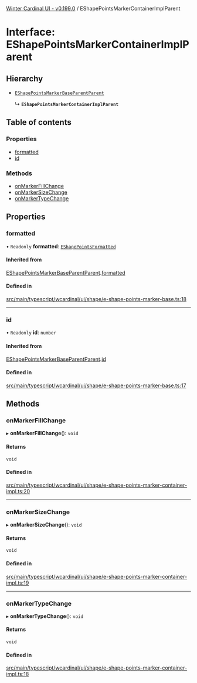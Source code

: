 [Winter Cardinal UI - v0.199.0](../index.md) / EShapePointsMarkerContainerImplParent

# Interface: EShapePointsMarkerContainerImplParent

## Hierarchy

- [`EShapePointsMarkerBaseParentParent`](EShapePointsMarkerBaseParentParent.md)

  ↳ **`EShapePointsMarkerContainerImplParent`**

## Table of contents

### Properties

- [formatted](EShapePointsMarkerContainerImplParent.md#formatted)
- [id](EShapePointsMarkerContainerImplParent.md#id)

### Methods

- [onMarkerFillChange](EShapePointsMarkerContainerImplParent.md#onmarkerfillchange)
- [onMarkerSizeChange](EShapePointsMarkerContainerImplParent.md#onmarkersizechange)
- [onMarkerTypeChange](EShapePointsMarkerContainerImplParent.md#onmarkertypechange)

## Properties

### formatted

• `Readonly` **formatted**: [`EShapePointsFormatted`](../index.md#eshapepointsformatted)

#### Inherited from

[EShapePointsMarkerBaseParentParent](EShapePointsMarkerBaseParentParent.md).[formatted](EShapePointsMarkerBaseParentParent.md#formatted)

#### Defined in

[src/main/typescript/wcardinal/ui/shape/e-shape-points-marker-base.ts:18](https://github.com/winter-cardinal/winter-cardinal-ui/blob/v0.199.0/src/main/typescript/wcardinal/ui/shape/e-shape-points-marker-base.ts#L18)

___

### id

• `Readonly` **id**: `number`

#### Inherited from

[EShapePointsMarkerBaseParentParent](EShapePointsMarkerBaseParentParent.md).[id](EShapePointsMarkerBaseParentParent.md#id)

#### Defined in

[src/main/typescript/wcardinal/ui/shape/e-shape-points-marker-base.ts:17](https://github.com/winter-cardinal/winter-cardinal-ui/blob/v0.199.0/src/main/typescript/wcardinal/ui/shape/e-shape-points-marker-base.ts#L17)

## Methods

### onMarkerFillChange

▸ **onMarkerFillChange**(): `void`

#### Returns

`void`

#### Defined in

[src/main/typescript/wcardinal/ui/shape/e-shape-points-marker-container-impl.ts:20](https://github.com/winter-cardinal/winter-cardinal-ui/blob/v0.199.0/src/main/typescript/wcardinal/ui/shape/e-shape-points-marker-container-impl.ts#L20)

___

### onMarkerSizeChange

▸ **onMarkerSizeChange**(): `void`

#### Returns

`void`

#### Defined in

[src/main/typescript/wcardinal/ui/shape/e-shape-points-marker-container-impl.ts:19](https://github.com/winter-cardinal/winter-cardinal-ui/blob/v0.199.0/src/main/typescript/wcardinal/ui/shape/e-shape-points-marker-container-impl.ts#L19)

___

### onMarkerTypeChange

▸ **onMarkerTypeChange**(): `void`

#### Returns

`void`

#### Defined in

[src/main/typescript/wcardinal/ui/shape/e-shape-points-marker-container-impl.ts:18](https://github.com/winter-cardinal/winter-cardinal-ui/blob/v0.199.0/src/main/typescript/wcardinal/ui/shape/e-shape-points-marker-container-impl.ts#L18)
